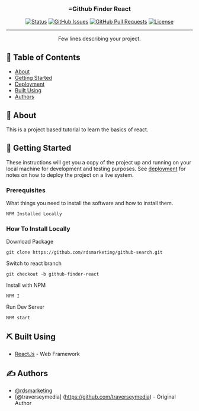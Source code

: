 <h3 align="center">=Github Finder React</h3>

<div align="center">

[![Status](https://img.shields.io/badge/status-active-success.svg)]()
[![GitHub Issues](https://img.shields.io/github/issues/rdsmarketing/github-search.svg)](https://github.com/rdsmarketing/github-search/issues)
[![GitHub Pull Requests](https://img.shields.io/github/issues-pr/rdsmarketing/github-search.svg)](https://github.com/rdsmarketing/github-search/pulls)
[![License](https://img.shields.io/badge/license-MIT-blue.svg)](/LICENSE)

</div>

---

<p align="center"> Few lines describing your project.
    <br> 
</p>

## 📝 Table of Contents

- [About](#about)
- [Getting Started](#getting_started)
- [Deployment](#how_to_install_locally)
- [Built Using](#built_using)
- [Authors](#authors)

## 🧐 About <a name = "about"></a>

This is a project based tutorial to learn the basics of react. 

## 🏁 Getting Started <a name = "getting_started"></a>

These instructions will get you a copy of the project up and running on your local machine for development and testing purposes. See [deployment](#deployment) for notes on how to deploy the project on a live system.

### Prerequisites

What things you need to install the software and how to install them.

```
NPM Installed Locally
```

### How To Install Locally <a name = "how_to_install_locally"></a>



Download Package

```
git clone https://github.com/rdsmarketing/github-search.git
```

Switch to react branch

```
git checkout -b github-finder-react
```

Install with NPM

```
NPM I
```

Run Dev Server

```
NPM start
```
## ⛏️ Built Using <a name = "built_using"></a>
- [ReactJs](https://reactjs.org/) - Web Framework


## ✍️ Authors <a name = "authors"></a>

- [@rdsmarketing](https://github.com/rdsmarketing) 
- [@traverseymedia] (https://github.com/traverseymedia) - Original Author